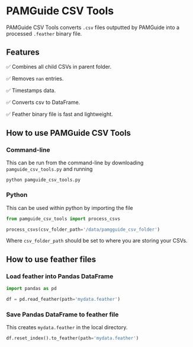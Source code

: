 # PAMGuide CSV Tools

PAMGuide CSV Tools converts `.csv` files outputted by PAMGuide into a processed `.feather` binary file. 

## Features

✅ Combines all child CSVs in parent folder.

✅ Removes `nan` entries.

✅ Timestamps data.

✅ Converts csv to DataFrame.

✅ Feather binary file is fast and lightweight.

## How to use PAMGuide CSV Tools

### Command-line

This can be run from the command-line by downloading `pamguide_csv_tools.py` and running

```
python pamguide_csv_tools.py
```

### Python

This can be used within python by importing the file

```python
from pamguide_csv_tools import process_csvs

process_csvs(csv_folder_path='/data/pamgguide_csv_folder')
```

Where `csv_folder_path` should be set to where you are storing your CSVs.

## How to use feather files

### Load feather into Pandas DataFrame
```python
import pandas as pd

df = pd.read_feather(path='mydata.feather')
```

### Save Pandas DataFrame to feather file

This creates `mydata.feather` in the local directory.

```python
df.reset_index().to_feather(path='mydata.feather')
```
